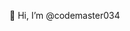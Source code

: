 👋 Hi, I’m @codemaster034
<!---
codemaster034/codemaster034 is a ✨ special ✨ repository because its `README.md` (this file) appears on your GitHub profile.
You can click the Preview link to take a look at your changes.
--->
